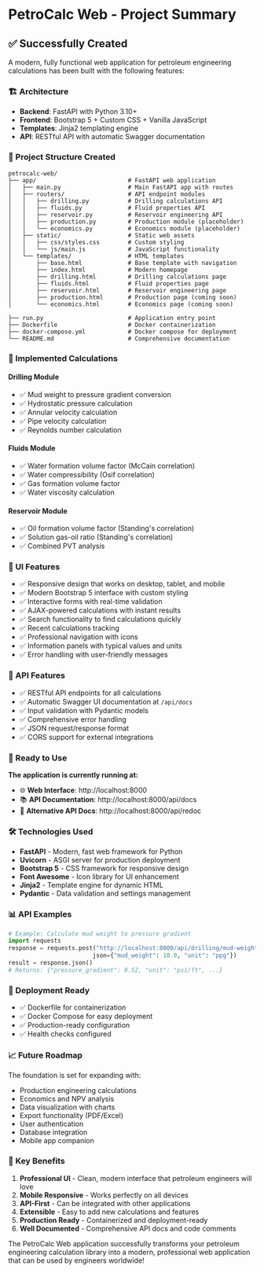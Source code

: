# PetroCalc Web - Project Summary

## ✅ Successfully Created

A modern, fully functional web application for petroleum engineering calculations has been built with the following features:

### 🏗️ Architecture
- **Backend**: FastAPI with Python 3.10+
- **Frontend**: Bootstrap 5 + Custom CSS + Vanilla JavaScript
- **Templates**: Jinja2 templating engine
- **API**: RESTful API with automatic Swagger documentation

### 📁 Project Structure Created
```
petrocalc-web/
├── app/                          # FastAPI web application
│   ├── main.py                   # Main FastAPI app with routes
│   ├── routers/                  # API endpoint modules
│   │   ├── drilling.py           # Drilling calculations API
│   │   ├── fluids.py             # Fluid properties API  
│   │   ├── reservoir.py          # Reservoir engineering API
│   │   ├── production.py         # Production module (placeholder)
│   │   └── economics.py          # Economics module (placeholder)
│   ├── static/                   # Static web assets
│   │   ├── css/styles.css        # Custom styling
│   │   └── js/main.js            # JavaScript functionality
│   └── templates/                # HTML templates
│       ├── base.html             # Base template with navigation
│       ├── index.html            # Modern homepage
│       ├── drilling.html         # Drilling calculations page
│       ├── fluids.html           # Fluid properties page
│       ├── reservoir.html        # Reservoir engineering page
│       ├── production.html       # Production page (coming soon)
│       └── economics.html        # Economics page (coming soon)

├── run.py                        # Application entry point
├── Dockerfile                    # Docker containerization
├── docker-compose.yml            # Docker compose for deployment
└── README.md                     # Comprehensive documentation
```

### 🔧 Implemented Calculations

#### Drilling Module
- ✅ Mud weight to pressure gradient conversion
- ✅ Hydrostatic pressure calculation  
- ✅ Annular velocity calculation
- ✅ Pipe velocity calculation
- ✅ Reynolds number calculation

#### Fluids Module  
- ✅ Water formation volume factor (McCain correlation)
- ✅ Water compressibility (Osif correlation)
- ✅ Gas formation volume factor
- ✅ Water viscosity calculation

#### Reservoir Module
- ✅ Oil formation volume factor (Standing's correlation)
- ✅ Solution gas-oil ratio (Standing's correlation)  
- ✅ Combined PVT analysis

### 🎨 UI Features
- ✅ Responsive design that works on desktop, tablet, and mobile
- ✅ Modern Bootstrap 5 interface with custom styling
- ✅ Interactive forms with real-time validation
- ✅ AJAX-powered calculations with instant results
- ✅ Search functionality to find calculations quickly
- ✅ Recent calculations tracking
- ✅ Professional navigation with icons
- ✅ Information panels with typical values and units
- ✅ Error handling with user-friendly messages

### 🔌 API Features
- ✅ RESTful API endpoints for all calculations
- ✅ Automatic Swagger UI documentation at `/api/docs`
- ✅ Input validation with Pydantic models
- ✅ Comprehensive error handling
- ✅ JSON request/response format
- ✅ CORS support for external integrations

### 🚀 Ready to Use

**The application is currently running at:**
- 🌐 **Web Interface**: http://localhost:8000
- 📚 **API Documentation**: http://localhost:8000/api/docs
- 📖 **Alternative API Docs**: http://localhost:8000/api/redoc

### 🛠️ Technologies Used
- **FastAPI** - Modern, fast web framework for Python
- **Uvicorn** - ASGI server for production deployment
- **Bootstrap 5** - CSS framework for responsive design
- **Font Awesome** - Icon library for UI enhancement
- **Jinja2** - Template engine for dynamic HTML
- **Pydantic** - Data validation and settings management

### 📊 API Examples

```python
# Example: Calculate mud weight to pressure gradient
import requests
response = requests.post("http://localhost:8000/api/drilling/mud-weight-to-pressure-gradient", 
                        json={"mud_weight": 10.0, "unit": "ppg"})
result = response.json()
# Returns: {"pressure_gradient": 0.52, "unit": "psi/ft", ...}
```

### 🐳 Deployment Ready
- ✅ Dockerfile for containerization
- ✅ Docker Compose for easy deployment
- ✅ Production-ready configuration
- ✅ Health checks configured

### 📈 Future Roadmap
The foundation is set for expanding with:
- Production engineering calculations
- Economics and NPV analysis  
- Data visualization with charts
- Export functionality (PDF/Excel)
- User authentication
- Database integration
- Mobile app companion

### 🎯 Key Benefits
1. **Professional UI** - Clean, modern interface that petroleum engineers will love
2. **Mobile Responsive** - Works perfectly on all devices
3. **API-First** - Can be integrated with other applications
4. **Extensible** - Easy to add new calculations and features
5. **Production Ready** - Containerized and deployment-ready
6. **Well Documented** - Comprehensive API docs and code comments

The PetroCalc Web application successfully transforms your petroleum engineering calculation library into a modern, professional web application that can be used by engineers worldwide!
